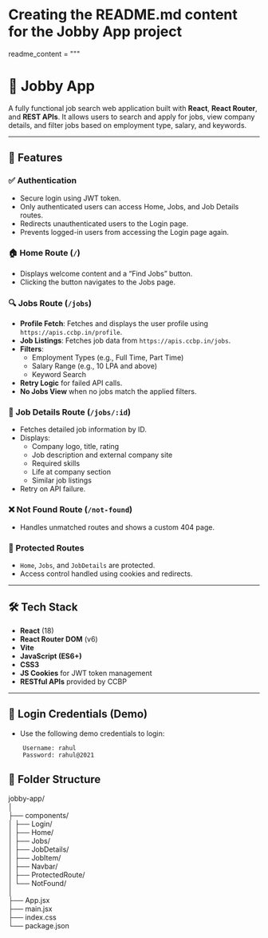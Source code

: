 # Creating the README.md content for the Jobby App project

readme_content = """
# 📘 Jobby App

A fully functional job search web application built with **React**, **React Router**, and **REST APIs**. It allows users to search and apply for jobs, view company details, and filter jobs based on employment type, salary, and keywords.

---

## 🚀 Features

### ✅ Authentication
- Secure login using JWT token.
- Only authenticated users can access Home, Jobs, and Job Details routes.
- Redirects unauthenticated users to the Login page.
- Prevents logged-in users from accessing the Login page again.

### 🏠 Home Route (`/`)
- Displays welcome content and a “Find Jobs” button.
- Clicking the button navigates to the Jobs page.

### 🔍 Jobs Route (`/jobs`)
- **Profile Fetch**: Fetches and displays the user profile using `https://apis.ccbp.in/profile`.
- **Job Listings**: Fetches job data from `https://apis.ccbp.in/jobs`.
- **Filters**:
  - Employment Types (e.g., Full Time, Part Time)
  - Salary Range (e.g., 10 LPA and above)
  - Keyword Search
- **Retry Logic** for failed API calls.
- **No Jobs View** when no jobs match the applied filters.

### 📄 Job Details Route (`/jobs/:id`)
- Fetches detailed job information by ID.
- Displays:
  - Company logo, title, rating
  - Job description and external company site
  - Required skills
  - Life at company section
  - Similar job listings
- Retry on API failure.

### ❌ Not Found Route (`/not-found`)
- Handles unmatched routes and shows a custom 404 page.

### 🔐 Protected Routes
- `Home`, `Jobs`, and `JobDetails` are protected.
- Access control handled using cookies and redirects.

---

## 🛠 Tech Stack

- **React** (18)
- **React Router DOM** (v6)
- **Vite**
- **JavaScript (ES6+)**
- **CSS3**
- **JS Cookies** for JWT token management
- **RESTful APIs** provided by CCBP

---

## 🔐 Login Credentials (Demo)
  -  Use the following demo credentials to login:
```  
    Username: rahul  
    Password: rahul@2021  
```  

## 📁 Folder Structure

jobby-app/  
│  
├── components/  
│   ├── Login/  
│   ├── Home/  
│   ├── Jobs/  
│   ├── JobDetails/  
│   ├── JobItem/  
│   ├── Navbar/  
│   ├── ProtectedRoute/  
│   └── NotFound/  
│  
├── App.jsx  
├── main.jsx  
├── index.css  
└── package.json  